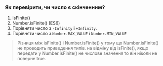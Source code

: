 ### Як перевірити, чи число є скінченним?
1. isFinite()
2. Number.isFinite() (ES6)
3. Порівняти число з `-Infinity` i `+Infinity`.
4. Порівняти число з `Number.MAX_VALUE` і `Number.MIN_VALUE`

> Різниця між isFinite() і Number.isFinite() у тому що Number.isFinite() не проводить приведення типів. на відміну від  isFinite(), якщо передати у Number.isFinite() не числове значення то він ніколи не поверне true.
